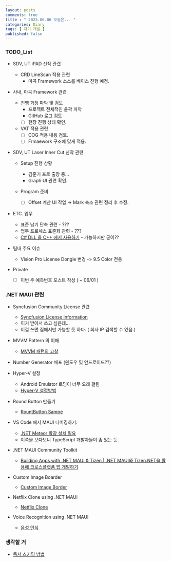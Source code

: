```yaml
---
layout: posts
comments: true
title : " 2023.06.06 오늘은... "
categories: Diary
tags: [ 자기 개발 ]
published: false
---
```


### TODO_List

- SDV, UT iPAD 신작 관련

  - CRD LineScan 적용 관련
    - 마곡 Framework 소스를 베이스 진행 예정.

- 사내, 마곡 Framework 관련

  - 진행 과정 파악 및 검토
    - 프로젝트 전체적인 윤곽 파악
    - GitHub 로그 검토
    - [ ] 현장 진행 상태 확인.

  - VAT 적용 관련
    - [ ] COG 적용 내용 검토.
    - [ ] Frmaework 구조에 맞게 적용.

- SDV, UT Laser Inner Cut 신작 관련

  - Setup 진행 상황
    - 김준기 프로 출장 중...
    - Graph UI 관련 확인.

  - Program 준비
    - [ ] Offset 계산 UI 작업 → Mark 축소 관련 정리 후 수정.

- ETC. 업무
  - 표준 납기 단축 관련 - ???
  - 업무 프로세스 표준화 관련 - ???
  - [C# DLL 을 C++ 에서 사용하기](https://developer-joe.tistory.com/141?category=603360) - 가능하지만 굳이??

- 팀내 주요 이슈
  - Vision Pro License Dongle 변경 -> 9.5 Color 전용

- Private
  - [ ] 이번 주 예측번호 포스트 작성 ( ~ 06/01 )

### .NET MAUI 관련

- Syncfusion Community License 관련
  - [Syncfusion License Information](https://www.syncfusion.com/sales/communitylicense?question=how-long-are-the-licenses-valid-)
  - 이거 받아서 쓰고 싶은데...
  - 이걸 쓰면 집에서만 가능할 듯 하다. ( 회사 IP 검색할 수 있음.)

- MVVM Pattern 의 이해
  - [MVVM 패턴의 고찰](https://forum.dotnetdev.kr/t/mvvm/2475)

- Number Generator 배포 (윈도우 및 안드로이드??)

- Hyper-V 설정
  - Android Emulator 로딩이 너무 오래 걸림
  - [Hyper-V 설정방법](https://learn.microsoft.com/ko-kr/xamarin/android/get-started/installation/android-emulator/hardware-acceleration?tabs=vswin&pivots=windows#hyper-v)

- Round Button 만들기
  - [RountButton Sampe](https://mallibone.com/post/dotnetmaui-countdown-button)

- VS Code 에서 MAUI 디버깅하기.
  - [.NET Meteor 확장 설치 필요](https://github.com/JaneySprings/DotNet.Meteor)
  - 이쪽을 보다보니 TypeScript 개발자들이 좀 있는 듯.

- .NET MAUI Community Toolkit
  - [Building Apps with .NET MAUI & Tizen | .NET MAUI와 Tizen.NET을 활용해 크로스플랫폼 앱 개발하기](https://www.youtube.com/watch?v=0tQNsHc-410)

- Custom Image Boarder
  - [Custom Image Border](https://youtu.be/yywrga8yZpE)

- Netflix Clone using .NET MAUI
  - [Netflix Clone](https://www.youtube.com/watch?v=NBbJvmfbQYE)

- Voice Recognition using .NET MAUI
  - [음성 인식](https://devblogs.microsoft.com/dotnet/speech-recognition-in-dotnet-maui-with-community-toolkit/)

### 생각할 거

- [독서 스키밍 방법](https://blog.naver.com/thanklove12/223099403368)
